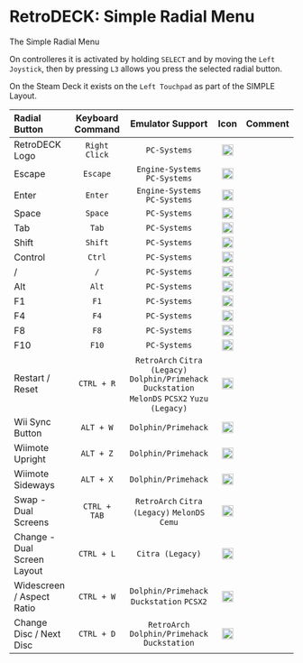 #  RetroDECK: Simple Radial Menu

The Simple Radial Menu

On controlleres it is activated by holding `SELECT` and by moving the `Left Joystick`, then by pressing `L3` allows you press the selected radial button.

On the Steam Deck it exists on the `Left Touchpad` as part of the SIMPLE Layout.

Radial Button |	Keyboard Command|  Emulator Support     |    Icon |  Comment  |
| :---                    | :---:               | :---:                 |       :---:          |       :---:          |
| RetroDECK Logo          |   `Right Click`          |   `PC-Systems`  | <img src="../../../wiki_icons/binding_icons/RD-icon_circle_2_180x180.png" width="20">  |  |
| Escape          |   `Escape`          |  `Engine-Systems` `PC-Systems`  |<img src="../../../wiki_icons/binding_icons/RD-ESC.png" width="20">    |  |
| Enter          |   `Enter`          |  `Engine-Systems` `PC-Systems`  |  <img src="../../../wiki_icons/binding_icons/RD-Enter.png" width="20">   | |
| Space          |   `Space`          |   `PC-Systems`  | <img src="../../../wiki_icons/binding_icons/RD-space.png" width="20">  | |
| Tab          |   `Tab`          |   `PC-Systems`  | <img src="../../../wiki_icons/binding_icons/RD-Tab.png" width="20">  | |
| Shift          |   `Shift`          |   `PC-Systems`  | <img src="../../../wiki_icons/binding_icons/RD-shift.png" width="20">  | |
| Control          |   `Ctrl`          |  `PC-Systems`  |  <img src="../../../wiki_icons/binding_icons/RD-ctrl.png" width="20">   | |
| /         |   `/`          |  `PC-Systems`  |  <img src="../../../wiki_icons/binding_icons/RD-frontslash.png" width="20">   | |
| Alt          |   `Alt`          |  `PC-Systems`  |  <img src="../../../wiki_icons/binding_icons/RD-alt.png" width="20">   | |
| F1          |   `F1`          |  `PC-Systems`  |  <img src="../../../wiki_icons/binding_icons/RD-F1.png" width="20">   |   |
| F4          |   `F4`          |  `PC-Systems`  |  <img src="../../../wiki_icons/binding_icons/RD-F4.png" width="20">   |   |
| F8          |   `F8`          |  `PC-Systems`  |  <img src="../../../wiki_icons/binding_icons/RD-F8.png" width="20">   |   |
| F10          |   `F10`          |  `PC-Systems`  |  <img src="../../../wiki_icons/binding_icons/RD-F10.png" width="20">   |  |
| Restart / Reset      |   `CTRL + R`          | `RetroArch` `Citra (Legacy)` `Dolphin/Primehack` `Duckstation` `MelonDS` `PCSX2`  `Yuzu (Legacy)`          |  <img src="../../../wiki_icons/binding_icons/RD-system-reboot.png" width="20">        |   |
| Wii Sync Button          |   `ALT + W`          |  `Dolphin/Primehack`  | <img src="../../../wiki_icons/binding_icons/RD-notification-network-wireless.png" width="20">    |  |
| Wiimote Upright          |   `ALT + Z`          |  `Dolphin/Primehack`  | <img src="../../../wiki_icons/binding_icons/RD-wiimote-up.png" width="20">    |  |
| Wiimote Sideways          |   `ALT + X`          |  `Dolphin/Primehack`  | <img src="../../../wiki_icons/binding_icons/RD-wiimote-side.png" width="20">    |  |
| Swap - Dual Screens          |   `CTRL + TAB`          |  `RetroArch` `Citra (Legacy)` `MelonDS` `Cemu`| <img src="../../../wiki_icons/binding_icons/RD-system-switch-user.png" width="20">    |  |
| Change - Dual Screen Layout          |   `CTRL + L`          |  `Citra (Legacy)` | <img src="../../../wiki_icons/binding_icons/RD-preferences-system-windows-actions.png" width="20">    |  |
| Widescreen / Aspect Ratio        |   `CTRL + W`          |  `Dolphin/Primehack` `Duckstation` `PCSX2`	 | <img src="../../../wiki_icons/binding_icons/RD-preferences-desktop-display.png" width="20">    |  |
| Change Disc / Next Disc        |   `CTRL + D`          |  `RetroArch` `Dolphin/Primehack` `Duckstation`| <img src="../../../wiki_icons/binding_icons/RD-application-x-iso.png" width="20">    |   |
